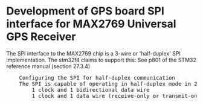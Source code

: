 
# Development of GPS board SPI interface for MAX2769 Universal GPS Receiver

The SPI interface to the MAX2769 chip is a 3-wire or 'half-duplex' SPI implementation.
The stm32f4 claims to support this: See p801 of the STM32 reference manual (section 27.3.4)

<p>

<pre>
	Configuring the SPI for half-duplex communication
	The SPI is capable of operating in half-duplex mode in 2 configurations.
		1 clock and 1 bidirectional data wire
		1 clock and 1 data wire (receive-only or transmit-only)
</pre>
